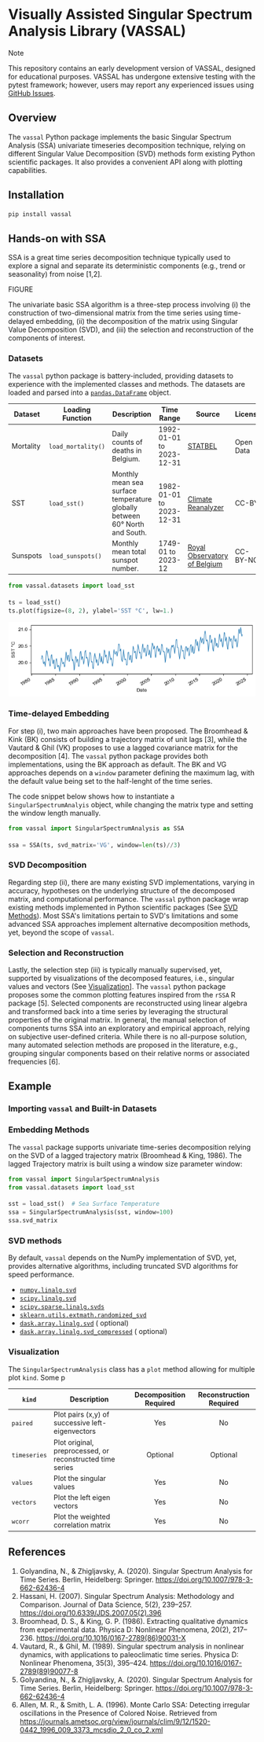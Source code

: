 # Visually Assisted Singular Spectrum Analysis Library (VASSAL)

> [!NOTE]
> This repository contains an early development version of VASSAL, designed
> for educational purposes. VASSAL has undergone extensive testing with the
> pytest framework; however, users may report any experienced issues using
> [GitHub Issues](https://github.com/ADSCIAN/vassal/issues).

## Overview

The `vassal` Python package implements the basic Singular Spectrum
Analysis (SSA) univariate timeseries decomposition technique, relying on
different Singular Value Decomposition (SVD) methods form existing Python
scientific packages. It also provides a convenient API along with plotting
capabilities.

## Installation

```bash
pip install vassal
```

## Hands-on with SSA

SSA is a great time series decomposition technique typically used to explore
a signal and separate its deterministic components (e.g., trend or seasonality)
from noise [1,2].

FIGURE

The univariate basic SSA algorithm is a three-step process
involving (i) the construction of two-dimensional matrix from the time series
using time-delayed embedding, (ii) the decomposition of the matrix using
Singular Value Decomposition (SVD), and (iii) the selection and reconstruction
of the components of interest.

### Datasets

The `vassal` python package is battery-included, providing datasets to
experience with the implemented classes and methods. The datasets are loaded
and parsed into a [
`pandas.DataFrame`](https://pandas.pydata.org/pandas-docs/stable/reference/api/pandas.DataFrame.html)
object.

| Dataset   | Loading Function   | Description                                                                | Time Range               | Source                                                            | License   |
|-----------|--------------------|----------------------------------------------------------------------------|--------------------------|-------------------------------------------------------------------|-----------|
| Mortality | `load_mortality()` | Daily counts of deaths in Belgium.                                         | 1992-01-01 to 2023-12-31 | [STATBEL](https://statbel.fgov.be/en/open-data/number-deaths-day) | Open Data |
| SST       | `load_sst()`       | Monthly mean sea surface temperature globally between 60° North and South. | 1982-01-01 to 2023-12-31 | [Climate Reanalyzer](https://climatereanalyzer.org/)              | CC-BY     |
| Sunspots  | `load_sunspots()`  | Monthly mean total sunspot number.                                         | 1749-01 to 2023-12       | [Royal Observatory of Belgium](https://www.sidc.be/SILSO/)        | CC-BY-NC  |

```python
from vassal.datasets import load_sst

ts = load_sst()
ts.plot(figsize=(8, 2), ylabel='SST °C', lw=1.)
```

![SST Time Series](images/sst_ts.png)

### Time-delayed Embedding

For step (i), two main approaches have been proposed. The Broomhead & Kink (BK)
consists of building a trajectory matrix of unit lags [3], while the Vautard &
Ghil (VK) proposes to use a lagged covariance matrix for the decomposition [4].
The `vassal` python package provides both implementations, using the BK approach
as default. The BK and VG approaches depends on a `window` parameter defining
the maximum lag, with the default value being set to the half-lenght of the
time series.

The code snippet below shows how to instantiate a `SingularSpectrumAnalyis`
object, while changing the matrix type and setting the window length manually.

```python
from vassal import SingularSpectrumAnalysis as SSA

ssa = SSA(ts, svd_matrix='VG', window=len(ts)//3)
```

### SVD Decomposition

Regarding step (ii), there are many existing SVD implementations, varying in
accuracy, hypotheses on the underlying structure of the decomposed matrix,
and computational performance. The `vassal` python package wrap existing methods
implemented in Python scientific packages (See [SVD Methods](#svd-methods)).
Most SSA's limitations pertain to SVD's limitations and some advanced
SSA approaches implement alternative decomposition methods, yet, beyond the
scope of `vassal`.

### Selection and Reconstruction

Lastly, the selection step (iii) is typically manually supervised, yet,
supported by visualizations of the decomposed features, i.e., singular values
and vectors (See [Visualization](#visualization)]. The `vassal` python package
proposes some the common plotting features inspired from the `rSSA` R
package [5]. Selected components are reconstructed using linear algebra and
transformed back into a time series by leveraging the structural properties of
the original matrix. In general, the manual selection of components turns SSA
into an exploratory and empirical approach, relying on subjective user-defined
criteria. While there is no all-purpose solution, many automated selection
methods are proposed in the literature, e.g., grouping singular components
based on their relative norms or associated frequencies [6].

## Example

### Importing `vassal` and Built-in Datasets

### Embedding Methods

The `vassal` package supports univariate time-series decomposition relying on
the
SVD of a lagged trajectory matrix (Broomhead & King, 1986). The lagged
Trajectory matrix is built using a window size parameter window:

```python
from vassal import SingularSpectrumAnalysis
from vassal.datasets import load_sst

sst = load_sst()  # Sea Surface Temperature
ssa = SingularSpectrumAnalysis(sst, window=100)
ssa.svd_matrix
```

### SVD methods

By default, `vassal` depends on the NumPy implementation of SVD, yet, provides
alternative algorithms, including truncated SVD algorithms for speed
performance.

* [
  `numpy.linalg.svd`](https://numpy.org/doc/stable/reference/generated/numpy.linalg.svd.html)
* [
  `scipy.linalg.svd`](https://docs.scipy.org/doc/scipy/reference/generated/scipy.linalg.svd.html)
* [
  `scipy.sparse.linalg.svds`](https://docs.scipy.org/doc/scipy/reference/generated/scipy.sparse.linalg.svds.html)
* [
  `sklearn.utils.extmath.randomized_svd`](https://scikit-learn.org/stable/modules/generated/sklearn.utils.extmath.randomized_svd.html)
* [
  `dask.array.linalg.svd`](https://docs.dask.org/en/stable/generated/dask.array.linalg.svd.html) (
  optional)
* [
  `dask.array.linalg.svd_compressed`](https://docs.dask.org/en/latest/generated/dask.array.linalg.svd_compressed.html) (
  optional)

### Visualization

The `SingularSpectrumAnalysis` class has a `plot` method allowing for multiple
plot `kind`. Some p

| `kind`       | Description                                               | Decomposition Required | Reconstruction Required |
|--------------|-----------------------------------------------------------|:----------------------:|:-----------------------:|
| `paired`     | Plot pairs (x,y) of successive left-eigenvectors          |          Yes           |           No            |
| `timeseries` | Plot original, preprocessed, or reconstructed time series |        Optional        |        Optional         |
| `values`     | Plot the singular values                                  |          Yes           |           No            |
| `vectors`    | Plot the left eigen vectors                               |          Yes           |           No            |
| `wcorr`      | Plot the weighted correlation matrix                      |          Yes           |           No            |

## References

1. Golyandina, N., & Zhigljavsky, A. (2020). Singular Spectrum Analysis for Time
   Series. Berlin, Heidelberg:
   Springer. https://doi.org/10.1007/978-3-662-62436-4
2. Hassani, H. (2007). Singular Spectrum Analysis: Methodology and Comparison.
   Journal of Data Science, 5(2),
   239–257. https://doi.org/10.6339/JDS.2007.05(2).396
3. Broomhead, D. S., & King, G. P. (1986). Extracting qualitative dynamics from
   experimental data. Physica D: Nonlinear Phenomena, 20(2),
   217–236. https://doi.org/10.1016/0167-2789(86)90031-X
4. Vautard, R., & Ghil, M. (1989). Singular spectrum analysis in nonlinear
   dynamics, with applications to paleoclimatic time series. Physica D:
   Nonlinear Phenomena, 35(3),
   395–424. https://doi.org/10.1016/0167-2789(89)90077-8
5. Golyandina, N., & Zhigljavsky, A. (2020). Singular Spectrum Analysis for Time
   Series. Berlin, Heidelberg:
   Springer. https://doi.org/10.1007/978-3-662-62436-4
6. Allen, M. R., & Smith, L. A. (1996). Monte Carlo SSA: Detecting irregular
   oscillations in the Presence of Colored Noise. Retrieved
   from https://journals.ametsoc.org/view/journals/clim/9/12/1520-0442_1996_009_3373_mcsdio_2_0_co_2.xml




